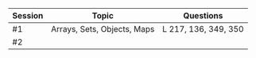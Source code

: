 | Session | Topic                       | Questions            |
| ------- | --------------------------- | -------------------- |
| #1      | Arrays, Sets, Objects, Maps | L 217, 136, 349, 350 |
| #2      |

